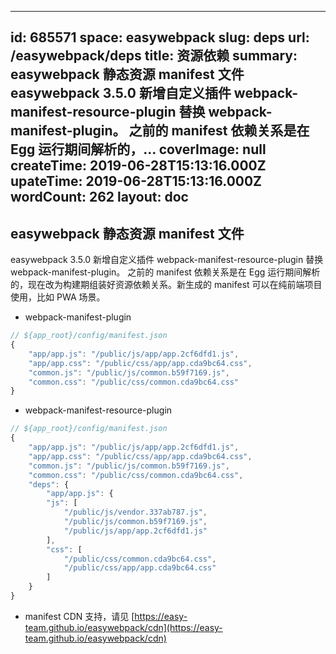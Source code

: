 
---
id: 685571
space: easywebpack
slug: deps
url: /easywebpack/deps
title: 资源依赖
summary: easywebpack 静态资源 manifest 文件easywebpack 3.5.0 新增自定义插件 webpack-manifest-resource-plugin 替换 webpack-manifest-plugin。 之前的 manifest 依赖关系是在 Egg 运行期间解析的，...
coverImage: null
createTime: 2019-06-28T15:13:16.000Z 
upateTime: 2019-06-28T15:13:16.000Z
wordCount: 262
layout: doc
---

## easywebpack 静态资源 manifest 文件

easywebpack 3.5.0 新增自定义插件 webpack-manifest-resource-plugin 替换 webpack-manifest-plugin。 之前的 manifest 依赖关系是在 Egg 运行期间解析的，现在改为构建期组装好资源依赖关系。新生成的 manifest 可以在纯前端项目使用，比如 PWA 场景。

- webpack-manifest-plugin


```javascript
// ${app_root}/config/manifest.json
{
    "app/app.js": "/public/js/app/app.2cf6dfd1.js",
    "app/app.css": "/public/css/app/app.cda9bc64.css",
    "common.js": "/public/js/common.b59f7169.js",
    "common.css": "/public/css/common.cda9bc64.css"
}
```

- webpack-manifest-resource-plugin


```javascript
// ${app_root}/config/manifest.json
{
    "app/app.js": "/public/js/app/app.2cf6dfd1.js",
    "app/app.css": "/public/css/app/app.cda9bc64.css",
    "common.js": "/public/js/common.b59f7169.js",
    "common.css": "/public/css/common.cda9bc64.css",
    "deps": {
        "app/app.js": {
        "js": [
            "/public/js/vendor.337ab787.js",
            "/public/js/common.b59f7169.js",
            "/public/js/app/app.2cf6dfd1.js"
        ],
        "css": [
            "/public/css/common.cda9bc64.css",
            "/public/css/app/app.cda9bc64.css"
        ]
    }
}
```


- manifest CDN 支持，请见 [https://easy-team.github.io/easywebpack/cdn](https://easy-team.github.io/easywebpack/cdn)



  